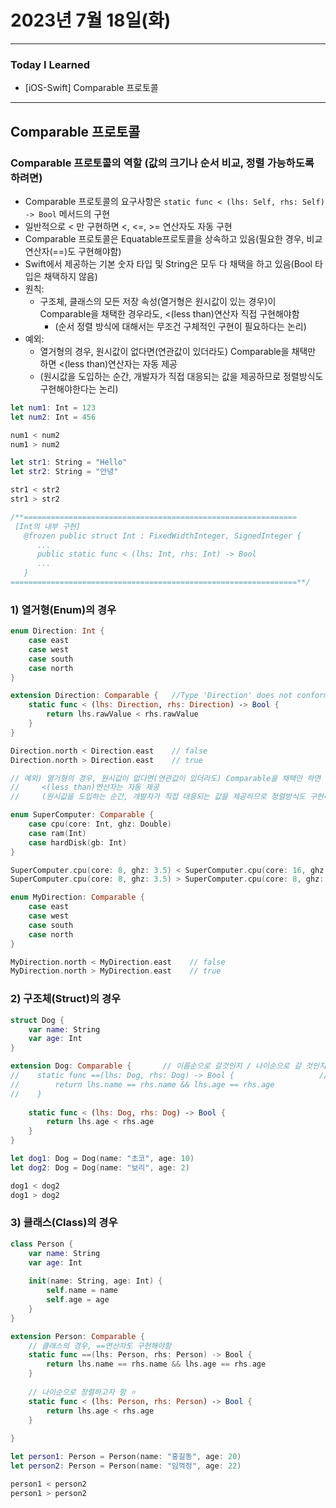 # 2023년 7월 18일(화)

---

### Today I Learned 

- [iOS-Swift] Comparable 프로토콜

---

## Comparable 프로토콜

### Comparable 프로토콜의 역할 (값의 크기나 순서 비교, 정렬 가능하도록 하려면)

- Comparable 프로토콜의 요구사항은 `static func < (lhs: Self, rhs: Self) -> Bool` 메서드의 구현
- 일반적으로 < 만 구현하면 <, <=, >= 연산자도 자동 구현
- Comparable 프로토콜은 Equatable프로토콜을 상속하고 있음(필요한 경우, 비교연산자(==)도 구현해야함)
- Swift에서 제공하는 기본 숫자 타입 및 String은 모두 다 채택을 하고 있음(Bool 타입은 채택하지 않음)
- 원칙:
  - 구조체, 클래스의 모든 저장 속성(열거형은 원시값이 있는 경우)이 Comparable을 채택한 경우라도, <(less than)연산자 직접 구현해야함
    - (순서 정렬 방식에 대해서는 무조건 구체적인 구현이 필요하다는 논리)
- 예외:
  - 열거형의 경우, 원시값이 없다면(연관값이 있더라도) Comparable을 채택만 하면 <(less than)연산자는 자동 제공
  - (원시값을 도입하는 순간, 개발자가 직접 대응되는 값을 제공하므로 정렬방식도 구현해야한다는 논리)

```swift
let num1: Int = 123
let num2: Int = 456

num1 < num2
num1 > num2

let str1: String = "Hello"
let str2: String = "안녕"

str1 < str2
str1 > str2

/**=============================================================
 [Int의 내부 구현]
   @frozen public struct Int : FixedWidthInteger, SignedInteger {
      ...
      public static func < (lhs: Int, rhs: Int) -> Bool
      ...
   }
================================================================**/
```

### 1) 열거형(Enum)의 경우

```swift
enum Direction: Int {
    case east
    case west
    case south
    case north
}

extension Direction: Comparable {   //Type 'Direction' does not conform to protocol 'Comparable'
    static func < (lhs: Direction, rhs: Direction) -> Bool {
        return lhs.rawValue < rhs.rawValue
    }
}

Direction.north < Direction.east    // false
Direction.north > Direction.east    // true

// 예외) 열거형의 경우, 원시값이 없다면(연관값이 있더라도) Comparable을 채택만 하면
//     <(less than)연산자는 자동 제공
//     (원시값을 도입하는 순간, 개발자가 직접 대응되는 값을 제공하므로 정렬방식도 구현해야한다는 논리) ⭐️

enum SuperComputer: Comparable {
    case cpu(core: Int, ghz: Double)
    case ram(Int)
    case hardDisk(gb: Int)
}

SuperComputer.cpu(core: 8, ghz: 3.5) < SuperComputer.cpu(core: 16, ghz: 3.5)    //  true
SuperComputer.cpu(core: 8, ghz: 3.5) > SuperComputer.cpu(core: 8, ghz: 3.5)     //  false

enum MyDirection: Comparable {
    case east
    case west
    case south
    case north
}

MyDirection.north < MyDirection.east    // false
MyDirection.north > MyDirection.east    // true
```

### 2) 구조체(Struct)의 경우

```swift
struct Dog {
    var name: String
    var age: Int
}

extension Dog: Comparable {       // 이름순으로 갈것인지 / 나이순으로 갈 것인지 구현해야함
//    static func ==(lhs: Dog, rhs: Dog) -> Bool {                   // Equatable은 name, age의 저장 속성이 Equatable프로토콜을 구현하기에 자동제공
//        return lhs.name == rhs.name && lhs.age == rhs.age
//    }
    
    static func < (lhs: Dog, rhs: Dog) -> Bool {
        return lhs.age < rhs.age
    }
}

let dog1: Dog = Dog(name: "초코", age: 10)
let dog2: Dog = Dog(name: "보리", age: 2)

dog1 < dog2
dog1 > dog2
```

### 3) 클래스(Class)의 경우

```swift
class Person {
    var name: String
    var age: Int
    
    init(name: String, age: Int) {
        self.name = name
        self.age = age
    }
}

extension Person: Comparable {
    // 클래스의 경우, ==연산자도 구현해야함
    static func ==(lhs: Person, rhs: Person) -> Bool {
        return lhs.name == rhs.name && lhs.age == rhs.age
    }
    
    // 나이순으로 정렬하고자 함 ⭐️
    static func < (lhs: Person, rhs: Person) -> Bool {
        return lhs.age < rhs.age
    }
    
}

let person1: Person = Person(name: "홍길동", age: 20)
let person2: Person = Person(name: "임꺽정", age: 22)

person1 < person2
person1 > person2
```
